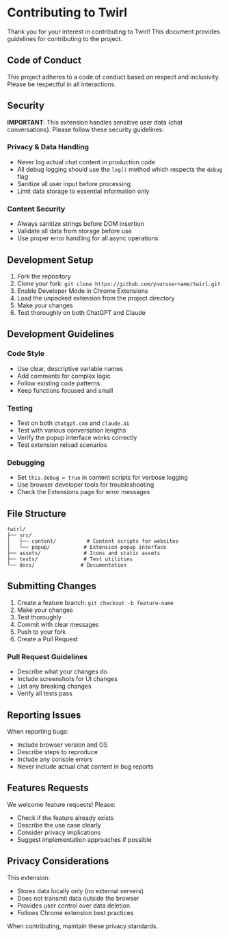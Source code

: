 # Contributing to Twirl

Thank you for your interest in contributing to Twirl! This document provides guidelines for contributing to the project.

## Code of Conduct

This project adheres to a code of conduct based on respect and inclusivity. Please be respectful in all interactions.

## Security

**IMPORTANT**: This extension handles sensitive user data (chat conversations). Please follow these security guidelines:

### Privacy & Data Handling
- Never log actual chat content in production code
- All debug logging should use the `log()` method which respects the `debug` flag
- Sanitize all user input before processing
- Limit data storage to essential information only

### Content Security
- Always sanitize strings before DOM insertion
- Validate all data from storage before use
- Use proper error handling for all async operations

## Development Setup

1. Fork the repository
2. Clone your fork: `git clone https://github.com/yourusername/twirl.git`
3. Enable Developer Mode in Chrome Extensions
4. Load the unpacked extension from the project directory
5. Make your changes
6. Test thoroughly on both ChatGPT and Claude

## Development Guidelines

### Code Style
- Use clear, descriptive variable names
- Add comments for complex logic
- Follow existing code patterns
- Keep functions focused and small

### Testing
- Test on both `chatgpt.com` and `claude.ai`
- Test with various conversation lengths
- Verify the popup interface works correctly
- Test extension reload scenarios

### Debugging
- Set `this.debug = true` in content scripts for verbose logging
- Use browser developer tools for troubleshooting
- Check the Extensions page for error messages

## File Structure

```
twirl/
├── src/
│   ├── content/          # Content scripts for websites
│   └── popup/           # Extension popup interface
├── assets/              # Icons and static assets
├── tests/               # Test utilities
└── docs/               # Documentation
```

## Submitting Changes

1. Create a feature branch: `git checkout -b feature-name`
2. Make your changes
3. Test thoroughly
4. Commit with clear messages
5. Push to your fork
6. Create a Pull Request

### Pull Request Guidelines
- Describe what your changes do
- Include screenshots for UI changes
- List any breaking changes
- Verify all tests pass

## Reporting Issues

When reporting bugs:
- Include browser version and OS
- Describe steps to reproduce
- Include any console errors
- Never include actual chat content in bug reports

## Features Requests

We welcome feature requests! Please:
- Check if the feature already exists
- Describe the use case clearly
- Consider privacy implications
- Suggest implementation approaches if possible

## Privacy Considerations

This extension:
- Stores data locally only (no external servers)
- Does not transmit data outside the browser
- Provides user control over data deletion
- Follows Chrome extension best practices

When contributing, maintain these privacy standards.
